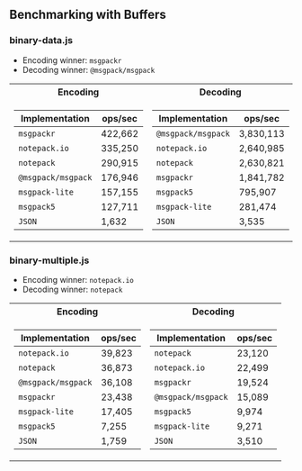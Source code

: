 ## Benchmarking with Buffers

### binary-data.js

 - Encoding winner: `msgpackr`
 - Decoding winner: `@msgpack/msgpack`
<table>
<tr><th>Encoding</th><th>Decoding</th></tr>
<tr><td>

| Implementation | ops/sec |
| ------------- | ------- |
| `msgpackr` | 422,662 |
| `notepack.io` | 335,250 |
| `notepack` | 290,915 |
| `@msgpack/msgpack` | 176,946 |
| `msgpack-lite` | 157,155 |
| `msgpack5` | 127,711 |
| `JSON` | 1,632 |

</td><td>

| Implementation | ops/sec |
| ------------- | ------- |
| `@msgpack/msgpack` | 3,830,113 |
| `notepack.io` | 2,640,985 |
| `notepack` | 2,630,821 |
| `msgpackr` | 1,841,782 |
| `msgpack5` | 795,907 |
| `msgpack-lite` | 281,474 |
| `JSON` | 3,535 |

</td></tr> </table>

### binary-multiple.js

 - Encoding winner: `notepack.io`
 - Decoding winner: `notepack`
<table>
<tr><th>Encoding</th><th>Decoding</th></tr>
<tr><td>

| Implementation | ops/sec |
| ------------- | ------- |
| `notepack.io` | 39,823 |
| `notepack` | 36,873 |
| `@msgpack/msgpack` | 36,108 |
| `msgpackr` | 23,438 |
| `msgpack-lite` | 17,405 |
| `msgpack5` | 7,255 |
| `JSON` | 1,759 |

</td><td>

| Implementation | ops/sec |
| ------------- | ------- |
| `notepack` | 23,120 |
| `notepack.io` | 22,499 |
| `msgpackr` | 19,524 |
| `@msgpack/msgpack` | 15,089 |
| `msgpack5` | 9,974 |
| `msgpack-lite` | 9,271 |
| `JSON` | 3,510 |

</td></tr> </table>